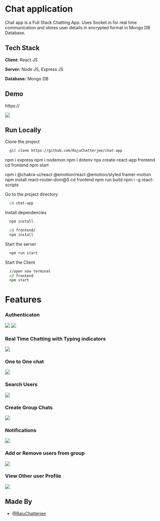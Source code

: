 
# Chat application

Chat app is a Full Stack Chatting App.
Uses Socket.io for real time communication and stores user details in encrypted format in Mongo DB Database.
## Tech Stack

**Client:** React JS

**Server:** Node JS, Express JS

**Database:** Mongo DB
  
## Demo

https://

![](https://github.com/RajuChatterjee/chat-app/blob/master/screenshots/group%20%2B%20notif.PNG)
## Run Locally

Clone the project

```bash
  git clone https://github.com/RajuChatterjee/chat-app
```

npm i express
npm i nodemon
npm i dotenv
npx create-react-app frontend
cd frontend
npm start

npm i @chakra-ui/react @emotion/react @emotion/styled framer-motion
npm install react-router-dom@5
cd frontend
npm run build
npm i -g react-scripts

Go to the project directory

```bash
  cd chat-app
```

Install dependencies

```bash
  npm install
```

```bash
  cd frontend/
  npm install
```

Start the server

```bash
  npm run start
```
Start the Client

```bash
  //open now terminal
  cd frontend
  npm start
```

  
# Features

### Authenticaton
![](https://github.com/RajuChatterjee/chat-app/blob/master/screenshots/login.PNG)
![](https://github.com/RajuChatterjee/chat-app/blob/master/screenshots/signup.PNG)
### Real Time Chatting with Typing indicators
![](https://github.com/RajuChatterjee/chat-app/blob/master/screenshots/real-time.PNG)
### One to One chat
![](https://github.com/RajuChatterjee/chat-app/blob/master/screenshots/mainscreen.PNG)
### Search Users
![](https://github.com/RajuChatterjee/chat-app/blob/master/screenshots/search.PNG)
### Create Group Chats
![](https://github.com/RajuChatterjee/chat-app/blob/master/screenshots/new%20grp.PNG)
### Notifications 
![](https://github.com/RajuChatterjee/chat-app/blob/master/screenshots/group%20%2B%20notif.PNG)
### Add or Remove users from group
![](https://github.com/RajuChatterjee/chat-app/blob/master/screenshots/add%20rem.PNG)
### View Other user Profile
![](https://github.com/RajuChatterjee/chat-app/blob/master/screenshots/profile.PNG)
## Made By

- [@RajuChatterjee](https://github.com/RajuChatterjee/)

  
